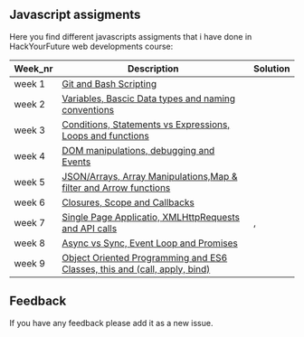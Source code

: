 ## Javascript assigments
Here you find different javascripts assigments that i have done in HackYourFuture web developments course:

Week_nr  | Description | Solution
------------- | ------------- | -------------
  week 1 | [Git and Bash Scripting](https://github.com/HackYourFuture/JavaScript1/blob/master/Week1/MAKEME.md)                                          |
  week 2 | [Variables, Bascic Data types and naming conventions](https://github.com/HackYourFuture/JavaScript1/blob/master/Week2/MAKEME.md)                |
  week 3 | [Conditions, Statements vs Expressions, Loops and functions](https://github.com/HackYourFuture/JavaScript1/blob/master/Week3/MAKEME.md)         |
  week 4 | [DOM manipulations, debugging and Events](https://github.com/HackYourFuture/JavaScript2/blob/master/Week1/MAKEME.md)|
  week 5 | [JSON/Arrays, Array Manipulations,Map & filter and Arrow functions ](https://github.com/HackYourFuture/JavaScript2/blob/master/Week2/MAKEME.md) |
  week 6 | [Closures, Scope and Callbacks ](https://github.com/HackYourFuture/JavaScript2/blob/master/Week3/MAKEME.md)|
  week 7 | [Single Page Applicatio, XMLHttpRequests and API calls](https://github.com/HackYourFuture/JavaScript3/blob/master/Week1/MAKEME.md) |, 
  week 8 | [Async vs Sync, Event Loop and Promises](https://github.com/HackYourFuture/JavaScript3/tree/master/Week2) |
  week 9 | [Object Oriented Programming and ES6 Classes, this and (call, apply, bind)](https://github.com/HackYourFuture/JavaScript3/blob/master/Week3/MAKEME.md) |

## Feedback
If you have any feedback please add it as a new issue.